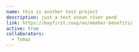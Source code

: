 ```yaml
---
name: this is another test project
description: just a test ocean river pond
link: https://mayfirst.coop/en/member-benefits/
active: true
collaborators:
  - Tomaz
---
```


